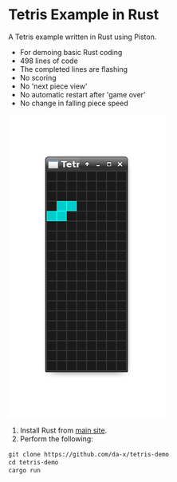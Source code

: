 # Tetris Example in Rust

A Tetris example written in Rust using Piston.

* For demoing basic Rust coding
* 498 lines of code
* The completed lines are flashing
* No scoring
* No 'next piece view'
* No automatic restart after 'game over'
* No change in falling piece speed

<img src="doc/tetris.gif">

1) Install Rust from [main site](https://www.rust-lang.org).
2) Perform the following:

```
git clone https://github.com/da-x/tetris-demo
cd tetris-demo
cargo run
```
